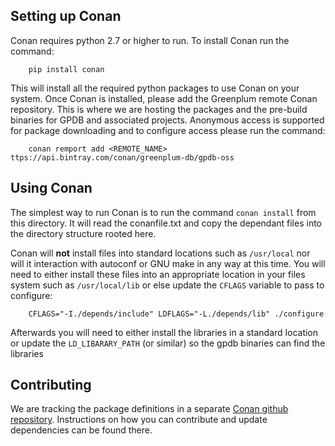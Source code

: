 ## Setting up Conan

Conan requires python 2.7 or higher to run.  To install Conan run the command:

```
	pip install conan
```

This will install all the required python packages to use Conan on your system.  Once Conan is installed, please add the Greenplum remote Conan repository.  This is where we are hosting the packages and the pre-build binaries for GPDB and associated projects.  Anonymous access is supported for package downloading and to configure access please run the command:

```
	conan remport add <REMOTE_NAME> ttps://api.bintray.com/conan/greenplum-db/gpdb-oss 
```


## Using Conan

The simplest way to run Conan is to run the command `conan install` from this directory.  It will read the conanfile.txt and copy the dependant files into the directory structure rooted here.

Conan will **not** install files into standard locations such as `/usr/local` nor will it interaction with autoconf or GNU make in any way at this time.  You will need to either install these files into an appropriate location in your files system such as `/usr/local/lib` or else update the `CFLAGS` variable to pass to configure:

```	
	CFLAGS="-I./depends/include" LDFLAGS="-L./depends/lib" ./configure
```

Afterwards you will need to either install the libraries in a standard location or update the `LD_LIBARARY_PATH` (or similar) so the gpdb binaries can find the libraries


## Contributing

We are tracking the package definitions in a separate [Conan github repository](http://github.com/greenplum-db/conan).  Instructions on how you can contribute and update dependencies can be found there.